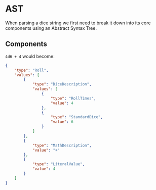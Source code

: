 # AST

When parsing a dice string we first need to break it down into its core components using an Abstract Syntax Tree.

## Components

`4d6 + 4` would become:

```json
{
    "type": "Roll",
    "values": [
        {
            "type": "DiceDescription",
            "values": [
                {
                    "type": "RollTimes",
                    "value": 4
                },
                {
                    "type": "StandardDice",
                    "value": 6
                }
            ]
        },
        {
            "type": "MathDescription",
            "value": "+"
        },
        {
            "type": "LiteralValue",
            "value": 4
        }
    ]
}
```

